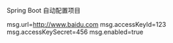 Spring Boot 自动配置项目


msg.url=http://www.baidu.com
msg.accessKeyId=123
msg.accessKeySecret=456
msg.enabled=true